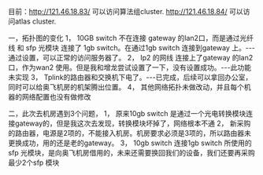 目前：http://121.46.18.83/ 可以访问算法组cluster.
http://121.46.18.84/ 可以访问atlas cluster.

一，拓扑图的变化
1， 10GB switch 不在连接 gateway 的lan2口，而是通过光纤线 和 sfp 光模块 连接了 1gb switch。在通过1gb switch 连接到gateway 上。---通过设置，可以正常的访问服务器了。
2， Ip2 的网线 连接上了gateway 的lan2口，作为wan2 使用。但是我和增龙尝试设置了一下，没有设置成功。---此功能未实现
3， Tplink的路由器和交换机下电了。---已完成，后续可以拿回办公室，同时可以给奥飞机房的机架腾出位置。
4， 其他网络拓扑未做改动，并且每个机器的网络配置也没有做修改
 
二，此次去机房遇到3个问题，
1， 原来10gb switch 是通过一个光电转换模块连接gateway的，但是我这次去发现，转换模块坏掉了，网络根本不通
2， 新采购的路由器，电源是2项的，不能接入机房。机房要求必须是3项的，所以路由器未更换成功，用的还是老的gateway。
3， 10gb switch 连接1gb switch 所使用的sfp 光模块，是向奥飞机房借用的，未来还需要换回我们的设备，我们还要再采购最少2个sfp 模块
 
